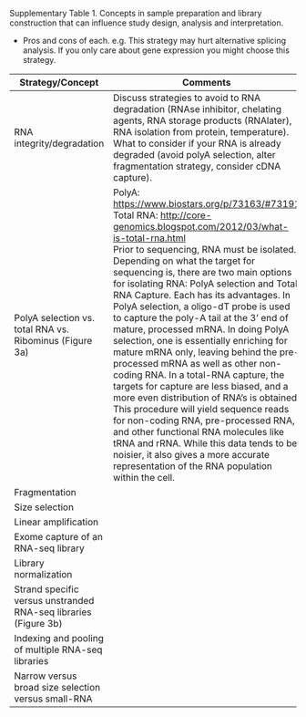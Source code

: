 Supplementary Table 1.  Concepts in sample preparation and library construction that can influence study design, analysis and interpretation.
- Pros and cons of each.  e.g. This strategy may hurt alternative splicing analysis.  If you only care about gene expression you might choose this strategy.

| Strategy/Concept | Comments |
|------------------|----------|
| RNA integrity/degradation | Discuss strategies to avoid to RNA degradation (RNAse inhibitor, chelating agents, RNA storage products (RNAlater), RNA isolation from protein, temperature).  What to consider if your RNA is already degraded (avoid polyA selection, alter fragmentation strategy, consider cDNA capture). |
| PolyA selection vs. total RNA vs. Ribominus (Figure 3a) | PolyA: https://www.biostars.org/p/73163/#73191 <br>  Total RNA: http://core-genomics.blogspot.com/2012/03/what-is-total-rna.html <br> Prior to sequencing, RNA must be isolated. Depending on what the target for sequencing is, there are two main options for isolating RNA: PolyA selection and Total RNA Capture. Each has its advantages.  In PolyA selection, a oligo-dT probe is used to capture the poly-A tail at the 3’ end of mature, processed mRNA. In doing PolyA selection, one is essentially enriching for mature mRNA only, leaving behind the pre-processed mRNA as well as other non-coding RNA.  In a total-RNA capture, the targets for capture are less biased, and a more even distribution of RNA’s is obtained. This procedure will yield sequence reads for non-coding RNA, pre-processed RNA, and other functional RNA molecules like tRNA and rRNA. While this data tends to be noisier, it also gives a more accurate representation of the RNA population within the cell. | 
| Fragmentation | |
| Size selection | |
| Linear amplification | |
| Exome capture of an RNA-seq library | |
| Library normalization | |
| Strand specific versus unstranded RNA-seq libraries (Figure 3b) | |
| Indexing and pooling of multiple RNA-seq libraries | |
| Narrow versus broad size selection versus small-RNA | |




